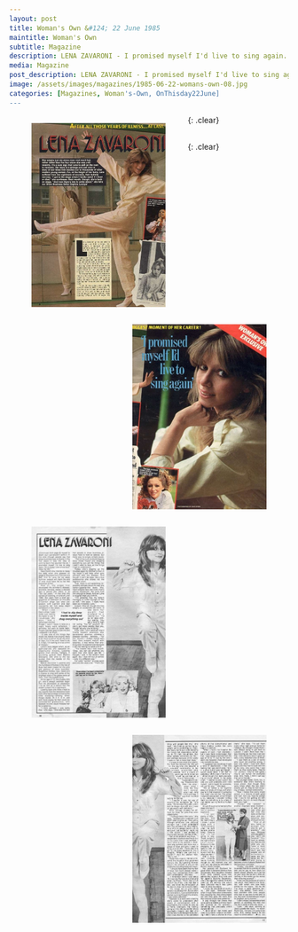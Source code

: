 ```yaml
---
layout: post
title: Woman's Own &#124; 22 June 1985
maintitle: Woman's Own
subtitle: Magazine
description: LENA ZAVARONI - I promised myself I'd live to sing again. 4 page exclusive interview.
media: Magazine
post_description: LENA ZAVARONI - I promised myself I'd live to sing again. 4 page exclusive interview.
image: /assets/images/magazines/1985-06-22-womans-own-08.jpg
categories: [Magazines, Woman's-Own, OnThisday22June]
---
```


<figure class="fig1">
<a href="/assets/images/magazines/1985-06-22-womans-own-08.jpg"><img src="/assets/images/magazines/1985-06-22-womans-own-08.jpg" class="full-width zoom-in"></a>
</figure>

<figure class="fig2">
<a href="/assets/images/magazines/1985-06-22-womans-own-09.jpg"><img src="/assets/images/magazines/1985-06-22-womans-own-09.jpg" class="full-width zoom-in"></a>
</figure>

{: .clear}

<figure class="fig1">
<a href="/assets/images/magazines/1985-06-22-womans-own-10.jpg"><img src="/assets/images/magazines/1985-06-22-womans-own-10.jpg" class="full-width zoom-in"></a>
</figure>

<figure class="fig2">
<a href="/assets/images/magazines/1985-06-22-womans-own-11.jpg"><img src="/assets/images/magazines/1985-06-22-womans-own-11.jpg" class="full-width zoom-in"></a>
</figure>

<br />{: .clear}

<style>
.fig1 {float:left; width:48%;}
figcaption {float:left; width:100%;}

.fig2 {float:right; width:48%;}
figcaption {float:left; width:100%;}

@media only screen and (max-width: 700px) {
.fig1, .fig2 {float:left; width:100%;}
figcaption {float:left; width:90%; margin-bottom: 10px;}
}
</style>
